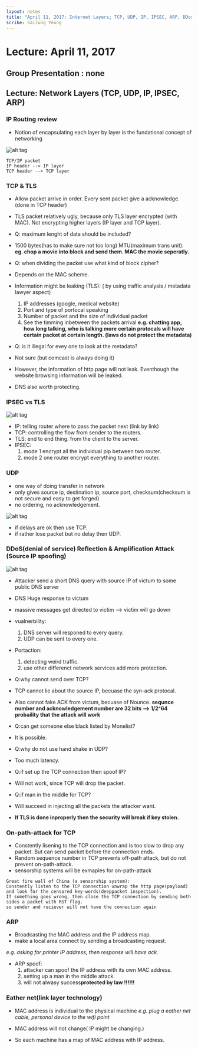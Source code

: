 ```yaml
---
layout: notes
title: "April 11, 2017: Internet Layers; TCP, UDP, IP, IPSEC, ARP, DDos Reflection Attack"
scribe: Sailung Yeung
---
```

# Lecture: April 11, 2017
## Group Presentation : none

## Lecture: Network Layers (TCP, UDP, IP, IPSEC, ARP)

### IP Routing review

- Notion of encapsulating each layer by layer is the fundational concept of networking

![alt tag](http://www.cisco.com/c/dam/en_us/about/ac123/ac147/downloads/customer/internetprotocoljournal/ipj_3-2/images/figure01.gif)


```
TCP/IP packet
IP header --> IP layer
TCP header --> TCP layer
```
### TCP & TLS
- Allow packet arrive in order. Every sent packet give a acknowledge. (done in TCP header)
- TLS packet relatively ugly, because only TLS layer encrypted (with MAC). Not encrypting higher layers (IP layer and TCP layer).


- Q: maximum lenght of data should be included?
- 1500 bytes(has to make sure not too long) MTU(maximum trans unit).
**eg. chop a movie into block and send them. MAC the movie seperatly.**

- Q: when dividing the packet use what kind of block cipher? 
- Depends on the MAC scheme.

- Information might be leaking (TLS): ( by using traffic analysis / metadata lawyer aspect)
  1. IP addresses (google, medical website)
  2. Port and type of portocal speaking
  3. Number of packet and the size of individual packet
  4. See the timming inbetween the packets arrival **e.g. chatting app, how long talking, who is talking more**
  __certain protocals will have certain packet at certain length. (laws do not protect the metadata)__

- Q: is it illegal for evey one to look at the metadata? 
- Not sure (but comcast is always doing it)

- However, the information of http page will not leak. Eventhough the website browsing information will be leaked.
- DNS also worth protecting.

### IPSEC vs TLS
![alt tag](https://i.stack.imgur.com/iBe08.png)

- IP: telling router where to pass the packet next (link by link)
- TCP: controlling the flow from sender to the routers.
- TLS: end to end thing. from the client to the server.
- IPSEC: 
  1. mode 1 encrypt all the individual pip between two router. 
  2. mode 2 one router encrypt everything to another router.


### UDP

- one way of doing transfer in network
- only gives source ip, destination ip, source port, checksum(checksum is not secure and easy to get forged)
- no ordering, no acknowledgement.

![alt tag](http://obaida.info/blog/wp-content/uploads/2016/01/TCP_UDP_headers.jpg)

- if delays are ok then use TCP.
- if rather lose packet but no delay then UDP.

### DDoS(denial of service) Reflection & Amplification Attack (Source IP spoofing)
![alt tag](https://i.ytimg.com/vi/xTKjHWkDwP0/maxresdefault.jpg)

- Attacker send a short DNS query with source IP of victum to some public DNS server
- DNS Huge response to victum
- massive messages get directed to victim --> victim will go down

- vualnerbility: 
  1. DNS server will responed to every query. 
  2. UDP can be sent to every one.

- Portaction: 
  1. detecting weird traffic.
  2. use other differenct network services add more protection.

- Q:why cannot send over TCP?
- TCP cannot lie about the source IP, becuase the syn-ack protocal.
- Also cannot fake ACK from victum, becuase of Nounce. **sequnce number and acknowledgement number are 32 bits --> 1/2^64 probaility that the attack will work**

- Q:can get someone else black listed by Monelist?
- It is possible.

- Q:why do not use hand shake in UDP? 
- Too much latency.

- Q:if set up the TCP connection then spoof IP? 
- Will not work, since TCP will drop the packet.

- Q:if man in the middle for TCP? 
- Will succeed in injecting all the packets the attacker want.

- __If TLS is done inproperly then the security will break if key stolen.__

### On-path-attack for TCP
- Constently lisening to the TCP connection and is too slow to drop any packet. But can send packet before the connection ends.
- Random sequence number in TCP prevents off-path attack, but do not prevent on-path-attack.
- sensorship systems will be exmaples for on-path-attack

```
Great fire wall of China (a sensorship system):
Constently listen to the TCP connection unwrap the http page(payload) and look for the censored key-words(deeppacket inspection).
If something goes wrong, then close the TCP connection by sending both sides a packet with RST flag.
so sender and reciever will not have the connection again

```


### ARP
- Broadcasting the MAC address and the IP address map.
- make a local area connect by sending a broadcasting request.

*e.g. asking for printer IP address, then response will have ack.*

- ARP spoof: 
  1. attacker can spoof the IP address with its own MAC address. 
  2. setting up a man in the middle attack. 
  3. will not alwasy success**protected by law !!!!!!**


### Eather net(link layer technology)
- MAC address is individual to the physical machine
*e.g. plug a eather net cable, personal device to the wifi point*

- MAC address will not change( IP might be changing.)
- So each machine has a map of MAC address with IP address.
